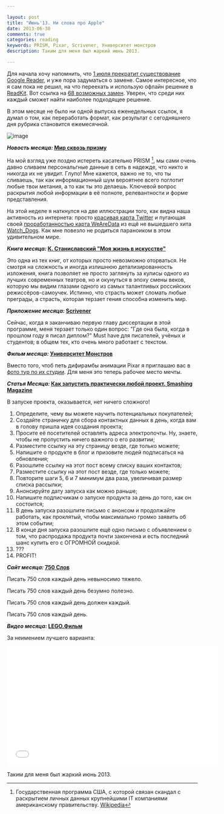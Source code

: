 ```yaml
---

layout: post
title: "Июнь'13. Ни слова про Apple"
date: 2013-06-30
comments: true
categories: reading
keywords: PRISM, Pixar, Scrivener, Университет монстров
description: Таким для меня был жаркий июнь 2013.

---
```


Для начала хочу напомнить, что [1 июля прекратит существование Google Reader](http://googlereader.blogspot.ru/2013/03/powering-down-google-reader.html), и  уже пора задуматься о замене. Самое интересное, что я сам пока не решил, на что переехать и использую офлайн решение в [ReadKit](https://itunes.apple.com/ru/app/readkit/id588726889?mt=12). Вот ссылка на [68 возможных замен](http://getgini.com/google-reader-alternatives). Уверен, что среди них каждый сможет найти наиболее подходящее решение.

В этом месяце не было ни одной выпуска еженедельных ссылок, я думал о том, как переработать формат, как результат с сегодняшнего дня рубрика становится ежемесячной.

![image](https://dl.dropboxusercontent.com/u/5371087/june_2013.png)

***Новость месяца:* [Мир сквозь призму](http://www.siliconrus.com/2013/06/prism/)** 

На мой взгляд уже поздно истереть касательно PRISM [^1], мы сами очень давно сливаем персональгные данные в сеть в надежде, что никто и никогда их не увидит. Глупо! Мне кажется, важно не то, что ты сливаешь, так как информационный шум вероятнее всего поглотит любые твои метания, а то как ты это делаешь. Ключевой вопрос раскрытия любой информации в её полноте, релевантности и форме представления.

На этой неделе я наткнулся на две иллюстрации того, как видна наша активность из интернета: просто [красивая карта Twitter](https://blog.twitter.com/2013/geography-tweets-3) и пугающая своей [проработанностью карта WeAreData](http://wearedata.watchdogs.com) из ещё не вышедшего хита [Watch_Dogs](http://watchdogs.ubi.com/). Как мне повезло не родиться параноиком в этом удивительном мире.

***Книга месяца:* [К. Станиславский "Моя жизнь в искусстве"](http://www.ozon.ru/context/detail/id/20039034/)** 

Это одна из тех книг, от которых просто невозможно оторваться. Не смотря на сложность и иногда излишнюю детализированность изложения, книга позволяет не просто заглянуть за кулисы одного из лучших современных театров, но и окунуться в эпоху смены веков, которую мы видим глазами одного из самых талантливых российских режиссёров-самоучек. Истинно, что страсть может сломать любые преграды, а страсть, которая терзает гения способна изменить мир.

***Приложение месяца:* [Scrivener](http://www.literatureandlatte.com/scrivener.php)**

Сейчас, когда я заканчиваю первую главу диссертации в этой программе, меня терзает только один вопрос: "Где она была, когда в прошлом году я писал диплом?" Must have для писателей, учёных и студентов; в общем тех, кто очень много работает с текстом.

***Фильм месяца:* [Университет Монстров](http://www.kinopoisk.ru/film/468904/)**

Вместо того, чтоб петь дифирамбы анимации Pixar я приглашаю вас в  [фото тур по их студии](http://www.buzzfeed.com/adambvary/inside-steve-jobs-mindblowing-pixar-campus). Для меня это теперь рабочее место мечты.

***Статья Месяца:* [Как запустить практически любой проект. Smashing Magazine](http://www.smashingmagazine.com/2013/06/28/how-to-launch-anything/)**

В запуске проекта, оказывается, нет ничего сложного!

1. Определите, чему вы можете научить потенциальных покупателей;
2. Создайте страничку для сбора контактных данных в день, когда вам в голову пришла идея создания проекта;
3. Просите её посетителей оставлять адреса электропочты. Ну, знаете, чтобы не пропустить ничего важного о его развитии;
4. Разместите ссылку на эту страницу везде, где только можете;
5. Напишите о продукте в блог и призовите людей подписаться на обновления;
6. Разошлите ссылку на этот пост всему списку ваших контактов;
7. Разместите ссылку на этот пост везде, где только можете;
8. Повторите шаги 5, 6 и 7 минимум два раза, увеличивая размер списка рассылки;
9. Анонсируйте дату запуска как можно раньше;
10. Напишите подписчикам о запуске продукта за день до того, как он состоится;
11. В день запуска разошлите письмо с анонсом и продолжайте работать, как проклятый, чтобы максимально громко заявить об этом событии;
12. В конце дня запуска разошлите ещё одно письмо с объявлением о том, что распродажа продукта почти закончена и есть последний шанс купить его с ОГРОМНОЙ скидкой.
13. ???
14. PROFIT!

***Сайт месяца:* [750 Слов](http://750words.com)**

Писать 750 слов каждый день невыносимо тяжело.

Писать 750 слов каждый день безумно полезно.

Писать 750 слов каждый день должен каждый.

Писать 750 слов каждый день.

***Видео месяца:* [LEGO.Фильм](http://www.kinopoisk.ru/film/471644/)**

За неимением лучшего варианта:

<iframe width="560" height="315" src="//www.youtube.com/embed/lPnY2NjSjrg" frameborder="0" allowfullscreen></iframe>

Таким для меня был жаркий июнь 2013.

[^1]: Государственная программа США, с которой связан скандал с раскрытием личных данных крупнейшими IT компаниями американскому правительству. [Wikipedia](http://qps.ru/za5EL)
